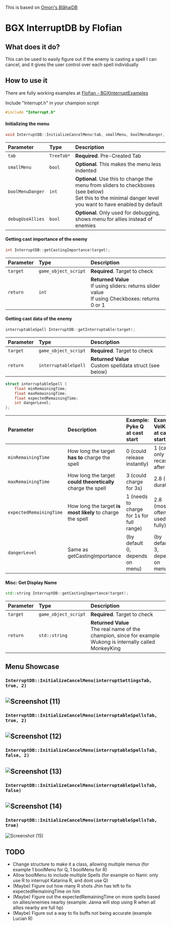 This is based on [Omori's BlåhajDB](https://github.com/BGXBreaker/BGXAddons)
# BGX InterruptDB by Flofian
## What does it do?
This can be used to easily figure out if the enemy is casting a spell I can cancel, and it gives the user control over each spell individually


## How to use it
There are fully working examples at [Flofian - BGXInterruptExamples](https://github.com/Flofian/BGXInterruptExamples)

Include "Interrupt.h" in your champion script
```cpp
#include "Interrupt.h"
```

#### **Initializing the menu**
```cpp
void InterruptDB::InitializeCancelMenu(tab, smallMenu, boolMenuDanger, debugUseAllies);

```

| Parameter | Type     | Description                |
| :-------- | :------- | :------------------------- |
| `tab` | `TreeTab*` | **Required**. Pre-Created Tab |
| `smallMenu` | `bool` | **Optional**. This makes the menu less indented |
| `boolMenuDanger` | `int` | **Optional**. Use this to change the menu from sliders to checkboxes (see below) <br> Set this to the minimal danger level you want to have enabled by default |
| `debugUseAllies` | `bool` | **Optional**. Only used for debugging, shows menu for allies instead of enemies |

#### **Getting cast importance of the enemy**
```cpp
int InterruptDB::getCastingImportance(target);
```
| Parameter | Type     | Description                |
| :-------- | :------- | :------------------------- |
| `target` | `game_object_script` | **Required**. Target to check |
| `return` | `int` | **Returned Value** <br> If using sliders: returns slider value <br> If using Checkboxes: returns 0 or 1 |
#### **Getting cast data of the enemy**
```cpp
interruptableSpell InterruptDB::getInterruptable(target);
```
| Parameter | Type     | Description                |
| :-------- | :------- | :------------------------- |
| `target` | `game_object_script` | **Required**. Target to check |
| `return` | `interruptableSpell` | **Returned Value** <br> Custom spelldata struct (see below) |

```cpp
struct interruptableSpell {
    float minRemainingTime;
    float maxRemainingTime;
    float expectedRemainingTime;
    int dangerLevel;
};
```
| Parameter | Description                | Example: Pyke Q at cast start | Example: VelKoz R at cast start|
| :-------- | :------------------------- | :---------------------------- |:------------------------------ |
 `minRemainingTime` | How long the target **has to** charge the spell | 0 (could release instantly) | 1 (can only recast after 1s) |
| `maxRemainingTime` | How long the target **could theoretically** charge the spell | 3 (could charge for 3s) | 2.8 (max duration) |
| `expectedRemainingTime` | How long the target **is most likely** to charge the spell | 1 (needs to charge for 1s for full range) | 2.8 (most often used fully) | 
| `dangerLevel` | Same as getCastingImportance | (by default 0, depends on menu) |  (by default 3, depends on menu) |

#### **Misc: Get Display Name**
```cpp
std::string InterruptDB::getCastingImportance(target);
```
| Parameter | Type     | Description                |
| :-------- | :------- | :------------------------- |
| `target` | `game_object_script` | **Required**. Target to check |
| `return` | `std::string` | **Returned Value** <br> The real name of the champion, since for example Wukong is internally called MonkeyKing |

## Menu Showcase
### `InterruptDB::InitializeCancelMenu(interruptSettingsTab, true, 2)`
![Screenshot (11)](https://github.com/Flofian/BGXInterrupt/assets/56082272/44d4c5ea-5467-4c18-8520-b612282a5825)
---
### `InterruptDB::InitializeCancelMenu(interruptableSpellsTab, true, 2)`
![Screenshot (12)](https://github.com/Flofian/BGXInterrupt/assets/56082272/5576d8f1-0097-430f-bdc8-716f2f2f7a5f)
---
### `InterruptDB::InitializeCancelMenu(interruptableSpellsTab, false, 2)`
![Screenshot (13)](https://github.com/Flofian/BGXInterrupt/assets/56082272/6c67b09b-efbc-41aa-874b-8822cacf8571)
---
### `InterruptDB::InitializeCancelMenu(interruptableSpellsTab, false)`
![Screenshot (14)](https://github.com/Flofian/BGXInterrupt/assets/56082272/e02c4481-f25d-468e-b764-47c1632c8cd7)
---
### `InterruptDB::InitializeCancelMenu(interruptableSpellsTab, true)`
![Screenshot (15)](https://github.com/Flofian/BGXInterrupt/assets/56082272/ca8ce117-dea8-459d-9fb5-5627dec8dc89)

## TODO
- Change structure to make it a class, allowing multiple menus (for example 1 boolMenu for Q, 1 boolMenu for R)
- Allow boolMenu to include multiple Spells (for example on Nami: only use R to interrupt Katarina R, and dont use Q)
- (Maybe) Figure out how many R shots Jhin has left to fix expectedRemainingTime on him
- (Maybe) Figure out the expectedRemainingTime on more spells based on allies/enemies nearby (example: Janna will stop using R when all allies nearby are full hp)
- (Maybe) Figure out a way to fix buffs not being accurate (example Lucian R)
